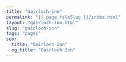 ```yaml
---
title: "Gairloch-inn"
permalink: "{{ page.fileSlug }}/index.html"
layout: "gairloch-inn.html"
slug: "gairloch-inn"
tags: "pages"
seo:
  title: "Gairloch Inn"
  og_title: "Gairloch Inn"
---
```



